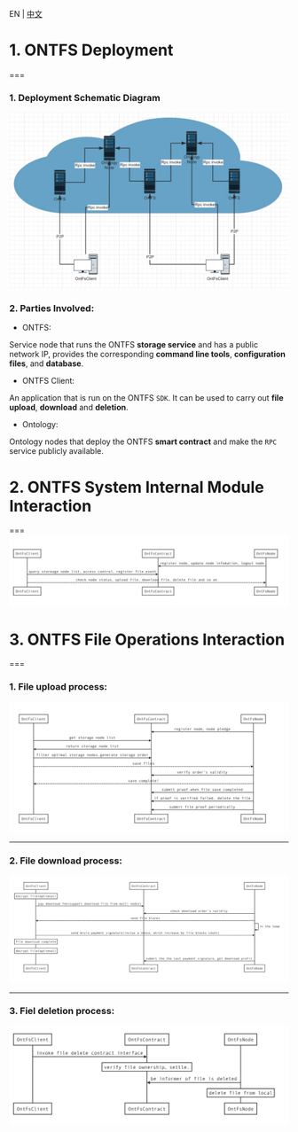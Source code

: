 EN | [中文](ontfs_arc.md)

# 1. ONTFS Deployment
===

### 1. Deployment Schematic Diagram

![](./img/ontfs-flow-en.jpeg)


### 2. Parties Involved:

* ONTFS:

Service node that runs the ONTFS **storage service** and has a public network IP, provides the corresponding **command line tools**, **configuration files**, and **database**.

* ONTFS Client:

An application that is run on the ONTFS `SDK`. It can be used to carry out **file upload**, **download** and **deletion**.

* Ontology:

Ontology nodes that deploy the ONTFS **smart contract** and make the `RPC` service publicly available.


# 2. ONTFS System Internal Module Interaction
===
![](./img/internal-module-en.jpeg)


# 3. ONTFS File Operations Interaction
===
### 1. File upload process:

![](./img/fileupload-en.jpeg)

---
### 2. File download process:

![](./img/filedownload-en.jpeg)

---
### 3. Fiel deletion process:

![](./img/filedelete-en.jpeg)
